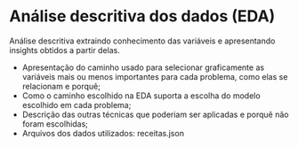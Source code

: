 # Análise descritiva dos dados (EDA)
Análise descritiva extraindo conhecimento das variáveis e apresentando insights obtidos a partir delas.

- Apresentação do caminho usado para selecionar graficamente as variáveis mais ou menos importantes para cada problema, como elas se relacionam e porquê;
- Como o caminho escolhido na EDA suporta a escolha do modelo escolhido em cada problema;
- Descrição das outras técnicas que poderiam ser aplicadas e porquê não foram escolhidas;
- Arquivos dos dados utilizados: receitas.json